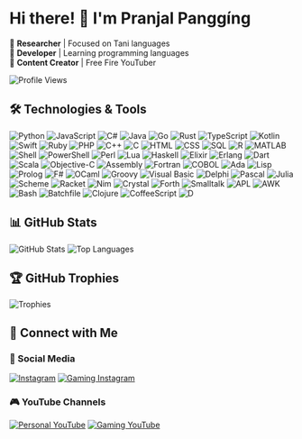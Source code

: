 # Hi there! 👋 I'm Pranjal Panggíng

🔹 **Researcher** | Focused on Tani languages  
🔹 **Developer** | Learning programming languages  
🔹 **Content Creator** | Free Fire YouTuber

![Profile Views](https://komarev.com/ghpvc/?username=pranjal-pangging&color=blue)

## 🛠️ Technologies & Tools

![Python](https://img.shields.io/badge/-Python-333?style=flat&logo=python)
![JavaScript](https://img.shields.io/badge/-JavaScript-333?style=flat&logo=javascript)
![C#](https://img.shields.io/badge/-C%23-333?style=flat&logo=c-sharp)
![Java](https://img.shields.io/badge/-Java-333?style=flat&logo=java)
![Go](https://img.shields.io/badge/-Go-333?style=flat&logo=go)
![Rust](https://img.shields.io/badge/-Rust-333?style=flat&logo=rust)
![TypeScript](https://img.shields.io/badge/-TypeScript-333?style=flat&logo=typescript)
![Kotlin](https://img.shields.io/badge/-Kotlin-333?style=flat&logo=kotlin)
![Swift](https://img.shields.io/badge/-Swift-333?style=flat&logo=swift)
![Ruby](https://img.shields.io/badge/-Ruby-333?style=flat&logo=ruby)
![PHP](https://img.shields.io/badge/-PHP-333?style=flat&logo=php)
![C++](https://img.shields.io/badge/-C++-333?style=flat&logo=c%2B%2B)
![C](https://img.shields.io/badge/-C-333?style=flat&logo=c)
![HTML](https://img.shields.io/badge/-HTML-333?style=flat&logo=html5)
![CSS](https://img.shields.io/badge/-CSS-333?style=flat&logo=css3)
![SQL](https://img.shields.io/badge/-SQL-333?style=flat&logo=postgresql)
![R](https://img.shields.io/badge/-R-333?style=flat&logo=r)
![MATLAB](https://img.shields.io/badge/-MATLAB-333?style=flat&logo=mathworks)
![Shell](https://img.shields.io/badge/-Shell-333?style=flat&logo=gnu-bash)
![PowerShell](https://img.shields.io/badge/-PowerShell-333?style=flat&logo=powershell)
![Perl](https://img.shields.io/badge/-Perl-333?style=flat&logo=perl)
![Lua](https://img.shields.io/badge/-Lua-333?style=flat&logo=lua)
![Haskell](https://img.shields.io/badge/-Haskell-333?style=flat&logo=haskell)
![Elixir](https://img.shields.io/badge/-Elixir-333?style=flat&logo=elixir)
![Erlang](https://img.shields.io/badge/-Erlang-333?style=flat&logo=erlang)
![Dart](https://img.shields.io/badge/-Dart-333?style=flat&logo=dart)
![Scala](https://img.shields.io/badge/-Scala-333?style=flat&logo=scala)
![Objective-C](https://img.shields.io/badge/-Objective--C-333?style=flat&logo=apple)
![Assembly](https://img.shields.io/badge/-Assembly-333?style=flat&logo=linux)
![Fortran](https://img.shields.io/badge/-Fortran-333?style=flat&logo=fortran)
![COBOL](https://img.shields.io/badge/-COBOL-333?style=flat&logo=cobol)
![Ada](https://img.shields.io/badge/-Ada-333?style=flat&logo=ada)
![Lisp](https://img.shields.io/badge/-Lisp-333?style=flat&logo=lisp)
![Prolog](https://img.shields.io/badge/-Prolog-333?style=flat&logo=prolog)
![F#](https://img.shields.io/badge/-F%23-333?style=flat&logo=fsharp)
![OCaml](https://img.shields.io/badge/-OCaml-333?style=flat&logo=ocaml)
![Groovy](https://img.shields.io/badge/-Groovy-333?style=flat&logo=apache-groovy)
![Visual Basic](https://img.shields.io/badge/-Visual%20Basic-333?style=flat&logo=visual-basic)
![Delphi](https://img.shields.io/badge/-Delphi-333?style=flat&logo=delphi)
![Pascal](https://img.shields.io/badge/-Pascal-333?style=flat&logo=pascal)
![Julia](https://img.shields.io/badge/-Julia-333?style=flat&logo=julia)
![Scheme](https://img.shields.io/badge/-Scheme-333?style=flat&logo=scheme)
![Racket](https://img.shields.io/badge/-Racket-333?style=flat&logo=racket)
![Nim](https://img.shields.io/badge/-Nim-333?style=flat&logo=nim)
![Crystal](https://img.shields.io/badge/-Crystal-333?style=flat&logo=crystal)
![Forth](https://img.shields.io/badge/-Forth-333?style=flat&logo=forth)
![Smalltalk](https://img.shields.io/badge/-Smalltalk-333?style=flat&logo=smalltalk)
![APL](https://img.shields.io/badge/-APL-333?style=flat&logo=apl)
![AWK](https://img.shields.io/badge/-AWK-333?style=flat&logo=awk)
![Bash](https://img.shields.io/badge/-Bash-333?style=flat&logo=gnu-bash)
![Batchfile](https://img.shields.io/badge/-Batchfile-333?style=flat&logo=windows)
![Clojure](https://img.shields.io/badge/-Clojure-333?style=flat&logo=clojure)
![CoffeeScript](https://img.shields.io/badge/-CoffeeScript-333?style=flat&logo=coffeescript)
![D](https://img.shields.io/badge/-D-333?style=flat&logo=d)

## 📊 GitHub Stats

![GitHub Stats](https://github-readme-stats.vercel.app/api?username=pranjal-pangging&show_icons=true&theme=dark)
![Top Languages](https://github-readme-stats.vercel.app/api/top-langs/?username=pranjal-pangging&layout=compact&theme=dark)

## 🏆 GitHub Trophies

![Trophies](https://github-profile-trophy.vercel.app/?username=pranjal-pangging&theme=darkhub&no-frame=true&margin-w=5)

## 🔗 Connect with Me

### 📸 Social Media

[![Instagram](https://img.shields.io/badge/Instagram-Personal-E4405F?style=for-the-badge&logo=instagram&logoColor=white)](https://instagram.com/pangistic)
[![Gaming Instagram](https://img.shields.io/badge/Instagram-Gaming-833AB4?style=for-the-badge&logo=instagram&logoColor=white)](https://instagram.com/hiperkal)

### 🎮 YouTube Channels

[![Personal YouTube](https://img.shields.io/badge/YouTube-Pangistic-FF0000?style=for-the-badge&logo=youtube&logoColor=white)](https://www.youtube.com/@pangistic)
[![Gaming YouTube](https://img.shields.io/badge/YouTube-Hiperkal-FF0000?style=for-the-badge&logo=youtube&logoColor=white)](https://www.youtube.com/@hiperkal)

